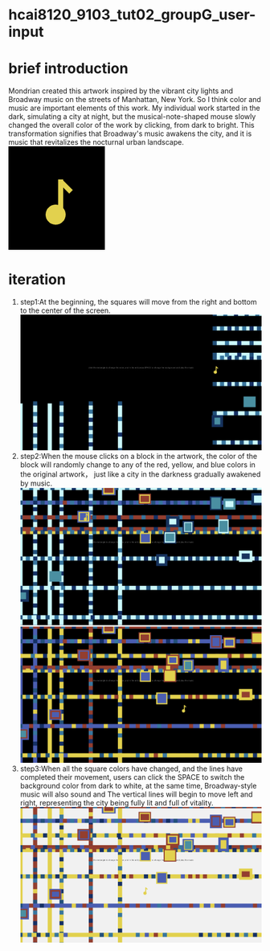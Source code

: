 # hcai8120_9103_tut02_groupG_user-input

# brief introduction
Mondrian created this artwork inspired by the vibrant city lights and Broadway music on the streets of Manhattan, New York. So I think color and music are important elements of this work. My individual work started in the dark, simulating a city at night, but the musical-note-shaped mouse slowly changed the overall color of the work by clicking, from dark to bright. This transformation signifies that Broadway's music awakens the city, and it is music that revitalizes the nocturnal urban landscape.
![musical-note-shaped mouse](image/p5.png)

# iteration
1. step1:At the beginning, the squares will move from the right and bottom to the center of the screen.
![1](image/p1.png)
2. step2:When the mouse clicks on a block in the artwork, the color of the block will randomly change to any of the red, yellow, and blue colors in the original artwork， just like a city in the darkness gradually awakened by music.
![2](image/p2.png)
![3](image/p3.png)
3. step3:When all the square colors have changed, and the lines have completed their movement, users can click the SPACE to switch the background color from dark to white, at the same time, Broadway-style music will also sound and The vertical lines will begin to move left and right, representing the city being fully lit and full of vitality.
![4](image/p4.png)